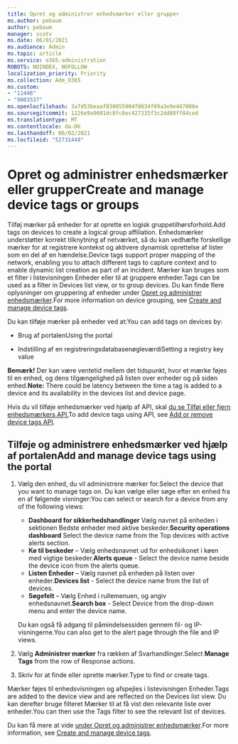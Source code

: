 ```yaml
---
title: Opret og administrer enhedsmærker eller grupper
ms.author: pebaum
author: pebaum
manager: scotv
ms.date: 06/01/2021
ms.audience: Admin
ms.topic: article
ms.service: o365-administration
ROBOTS: NOINDEX, NOFOLLOW
localization_priority: Priority
ms.collection: Adm_O365
ms.custom:
- "11446"
- "9003537"
ms.openlocfilehash: 3a7d53beaaf830055904f0634f09a3e9e447006e
ms.sourcegitcommit: 1226e9a9601dc8fc8ec427235f3c2dd88ff84ced
ms.translationtype: MT
ms.contentlocale: da-DK
ms.lasthandoff: 06/02/2021
ms.locfileid: "52731448"
---
```

# <a name="create-and-manage-device-tags-or-groups"></a><span data-ttu-id="63b49-102">Opret og administrer enhedsmærker eller grupper</span><span class="sxs-lookup"><span data-stu-id="63b49-102">Create and manage device tags or groups</span></span>

<span data-ttu-id="63b49-103">Tilføj mærker på enheder for at oprette en logisk gruppetilhørsforhold.</span><span class="sxs-lookup"><span data-stu-id="63b49-103">Add tags on devices to create a logical group affiliation.</span></span> <span data-ttu-id="63b49-104">Enhedsmærker understøtter korrekt tilknytning af netværket, så du kan vedhæfte forskellige mærker for at registrere kontekst og aktivere dynamisk oprettelse af lister som en del af en hændelse.</span><span class="sxs-lookup"><span data-stu-id="63b49-104">Device tags support proper mapping of the network, enabling you to attach different tags to capture context and to enable dynamic list creation as part of an incident.</span></span> <span data-ttu-id="63b49-105">Mærker kan bruges som et filter i listevisningen Enheder eller til at gruppere enheder.</span><span class="sxs-lookup"><span data-stu-id="63b49-105">Tags can be used as a filter in Devices list view, or to group devices.</span></span> <span data-ttu-id="63b49-106">Du kan finde flere oplysninger om gruppering af enheder under [Opret og administrer enhedsmærker](/microsoft-365/security/defender-endpoint/machine-tags).</span><span class="sxs-lookup"><span data-stu-id="63b49-106">For more information on device grouping, see [Create and manage device tags](/microsoft-365/security/defender-endpoint/machine-tags).</span></span>

<span data-ttu-id="63b49-107">Du kan tilføje mærker på enheder ved at:</span><span class="sxs-lookup"><span data-stu-id="63b49-107">You can add tags on devices by:</span></span>

- <span data-ttu-id="63b49-108">Brug af portalen</span><span class="sxs-lookup"><span data-stu-id="63b49-108">Using the portal</span></span>

- <span data-ttu-id="63b49-109">Indstilling af en registreringsdatabasenøgleværdi</span><span class="sxs-lookup"><span data-stu-id="63b49-109">Setting a registry key value</span></span>
 
<span data-ttu-id="63b49-110">**Bemærk!** Der kan være ventetid mellem det tidspunkt, hvor et mærke føjes til en enhed, og dens tilgængelighed på listen over enheder og på siden enhed.</span><span class="sxs-lookup"><span data-stu-id="63b49-110">**Note:** There could be latency between the time a tag is added to a device and its availability in the devices list and device page.</span></span>

<span data-ttu-id="63b49-111">Hvis du vil tilføje enhedsmærker ved hjælp af API, skal [du se Tilføj eller fjern enhedsmærkers API.](/microsoft-365/security/defender-endpoint/add-or-remove-machine-tags)</span><span class="sxs-lookup"><span data-stu-id="63b49-111">To add device tags using API, see [Add or remove device tags API](/microsoft-365/security/defender-endpoint/add-or-remove-machine-tags).</span></span>

## <a name="add-and-manage-device-tags-using-the-portal"></a><span data-ttu-id="63b49-112">Tilføje og administrere enhedsmærker ved hjælp af portalen</span><span class="sxs-lookup"><span data-stu-id="63b49-112">Add and manage device tags using the portal</span></span>

1. <span data-ttu-id="63b49-113">Vælg den enhed, du vil administrere mærker for.</span><span class="sxs-lookup"><span data-stu-id="63b49-113">Select the device that you want to manage tags on.</span></span> <span data-ttu-id="63b49-114">Du kan vælge eller søge efter en enhed fra en af følgende visninger:</span><span class="sxs-lookup"><span data-stu-id="63b49-114">You can select or search for a device from any of the following views:</span></span>

    - <span data-ttu-id="63b49-115">**Dashboard for sikkerhedshandlinger** Vælg navnet på enheden i sektionen Bedste enheder med aktive beskeder.</span><span class="sxs-lookup"><span data-stu-id="63b49-115">**Security operations dashboard** Select the device name from the Top devices with active alerts section.</span></span>
    - <span data-ttu-id="63b49-116">**Kø til beskeder** – Vælg enhedsnavnet ud for enhedsikonet i køen med vigtige beskeder.</span><span class="sxs-lookup"><span data-stu-id="63b49-116">**Alerts queue** - Select the device name beside the device icon from the alerts queue.</span></span>
    - <span data-ttu-id="63b49-117">**Listen Enheder** – Vælg navnet på enheden på listen over enheder.</span><span class="sxs-lookup"><span data-stu-id="63b49-117">**Devices list** - Select the device name from the list of devices.</span></span>
    - <span data-ttu-id="63b49-118">**Søgefelt** – Vælg Enhed i rullemenuen, og angiv enhedsnavnet.</span><span class="sxs-lookup"><span data-stu-id="63b49-118">**Search box** - Select Device from the drop-down menu and enter the device name.</span></span>

    <span data-ttu-id="63b49-119">Du kan også få adgang til påmindelsessiden gennem fil- og IP-visningerne.</span><span class="sxs-lookup"><span data-stu-id="63b49-119">You can also get to the alert page through the file and IP views.</span></span>

1. <span data-ttu-id="63b49-120">Vælg **Administrer mærker** fra rækken af Svarhandlinger.</span><span class="sxs-lookup"><span data-stu-id="63b49-120">Select **Manage Tags** from the row of Response actions.</span></span>

1. <span data-ttu-id="63b49-121">Skriv for at finde eller oprette mærker.</span><span class="sxs-lookup"><span data-stu-id="63b49-121">Type to find or create tags.</span></span>

<span data-ttu-id="63b49-122">Mærker føjes til enhedsvisningen og afspejles i listevisningen Enheder.</span><span class="sxs-lookup"><span data-stu-id="63b49-122">Tags are added to the device view and are reflected on the Devices list view.</span></span> <span data-ttu-id="63b49-123">Du kan derefter bruge filteret Mærker til at få vist den relevante liste over enheder.</span><span class="sxs-lookup"><span data-stu-id="63b49-123">You can then use the Tags filter to see the relevant list of devices.</span></span>

<span data-ttu-id="63b49-124">Du kan få mere at vide [under Opret og administrer enhedsmærker](/microsoft-365/security/defender-endpoint/machine-tags).</span><span class="sxs-lookup"><span data-stu-id="63b49-124">For more information, see [Create and manage device tags](/microsoft-365/security/defender-endpoint/machine-tags).</span></span>